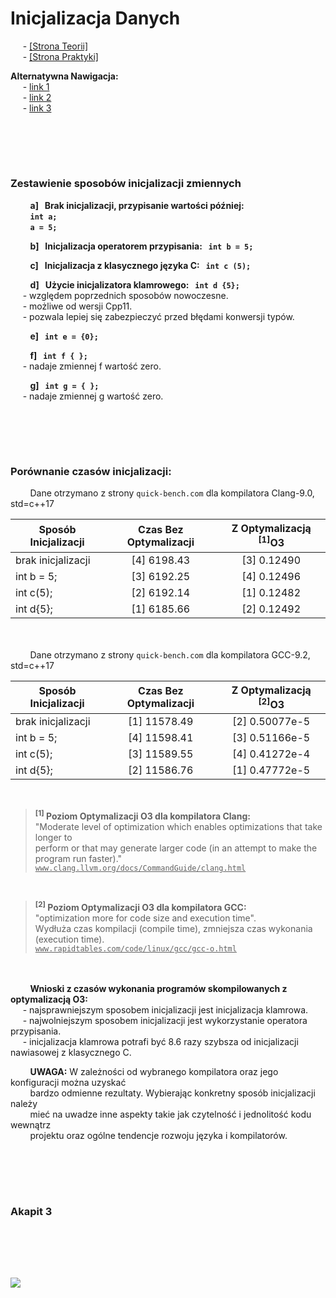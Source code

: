 # Inicjalizacja Danych
&nbsp;&nbsp;&nbsp;&nbsp; - [[Strona Teorii]]() \
&nbsp;&nbsp;&nbsp;&nbsp; - [[Strona Praktyki]]() 

**Alternatywna Nawigacja:**  
&nbsp;&nbsp;&nbsp;&nbsp; - [link 1]() \
&nbsp;&nbsp;&nbsp;&nbsp; - [link 2]() \
&nbsp;&nbsp;&nbsp;&nbsp; - [link 3]()



<br/><br/>
-------------
### Zestawienie sposobów inicjalizacji zmiennych
&nbsp;&nbsp;&nbsp;&nbsp;&nbsp;&nbsp;&nbsp; **a] &nbsp; Brak inicjalizacji, przypisanie wartości później:** \
&nbsp;&nbsp;&nbsp;&nbsp;&nbsp;&nbsp;&nbsp; **`int a;`** \
&nbsp;&nbsp;&nbsp;&nbsp;&nbsp;&nbsp;&nbsp; **`a = 5;`**
 
&nbsp;&nbsp;&nbsp;&nbsp;&nbsp;&nbsp;&nbsp; **b] &nbsp; Inicjalizacja operatorem przypisania: &nbsp; `int b = 5;`**

&nbsp;&nbsp;&nbsp;&nbsp;&nbsp;&nbsp;&nbsp; **c] &nbsp; Inicjalizacja z klasycznego języka C: &nbsp;  `int c (5);`** 

&nbsp;&nbsp;&nbsp;&nbsp;&nbsp;&nbsp;&nbsp; **d] &nbsp; Użycie inicjalizatora klamrowego:  &nbsp;  `int d {5};`** \
&nbsp;&nbsp;&nbsp;&nbsp; - względem poprzednich sposobów nowoczesne. \
&nbsp;&nbsp;&nbsp;&nbsp; - możliwe od wersji Cpp11. \
&nbsp;&nbsp;&nbsp;&nbsp; - pozwala lepiej się zabezpieczyć przed błędami konwersji typów.

&nbsp;&nbsp;&nbsp;&nbsp;&nbsp;&nbsp;&nbsp; **e] &nbsp; `int e = {0};`**

&nbsp;&nbsp;&nbsp;&nbsp;&nbsp;&nbsp;&nbsp; **f] &nbsp; `int f { };`** \
&nbsp;&nbsp;&nbsp;&nbsp; - nadaje zmiennej f wartość zero.

&nbsp;&nbsp;&nbsp;&nbsp;&nbsp;&nbsp;&nbsp; **g] &nbsp; `int g = { };`** \
&nbsp;&nbsp;&nbsp;&nbsp; - nadaje zmiennej g wartość zero.








<br/><br/>
-------------
### Porównanie czasów inicjalizacji:
&nbsp;&nbsp;&nbsp;&nbsp;&nbsp;&nbsp;&nbsp; Dane otrzymano z strony `quick-bench.com` dla kompilatora Clang-9.0, std=c++17

| Sposób Inicjalizacji  | Czas Bez Optymalizacji | Z Optymalizacją <sup>[1]</sup>O3 |
| ------------- |:-------------:|:-------------:|
| brak inicjalizacji    | [4] 6198.43   | [3] 0.12490   |
| int b = 5;            | [3] 6192.25   | [4] 0.12496   |
| int c(5);             | [2] 6192.14   | [1] 0.12482   |
| int d{5};             | [1] 6185.66   | [2] 0.12492   |

<br/> \
&nbsp;&nbsp;&nbsp;&nbsp;&nbsp;&nbsp;&nbsp; Dane otrzymano z strony `quick-bench.com` dla kompilatora GCC-9.2, std=c++17

| Sposób Inicjalizacji  | Czas Bez Optymalizacji | Z Optymalizacją <sup>[2]</sup>O3 |
| ------------- |:-------------:|:-------------:|
| brak inicjalizacji    | [1] 11578.49   | [2] 0.50077e-5   |
| int b = 5;            | [4] 11598.41   | [3] 0.51166e-5   |
| int c(5);             | [3] 11589.55   | [4] 0.41272e-4   |
| int d{5};             | [2] 11586.76   | [1] 0.47772e-5   |

<br/>

> **<sup>[1]</sup> Poziom Optymalizacji O3 dla kompilatora Clang:** \
> "Moderate level of optimization which enables optimizations that take longer to \
> perform or that may generate larger code (in an attempt to make the program run faster)." \
> <ins>`www.clang.llvm.org/docs/CommandGuide/clang.html`</ins>

<br/>

> **<sup>[2]</sup> Poziom Optymalizacji O3 dla kompilatora GCC:** \
> "optimization more for code size and execution time". \
> Wydłuża czas kompilacji (compile time), zmniejsza czas wykonania (execution time). \
> <ins>`www.rapidtables.com/code/linux/gcc/gcc-o.html`</ins>

<br/> \
&nbsp;&nbsp;&nbsp;&nbsp;&nbsp;&nbsp;&nbsp; **Wnioski z czasów wykonania programów skompilowanych z optymalizacją O3:** \
&nbsp;&nbsp;&nbsp;&nbsp; - najsprawniejszym sposobem inicjalizacji jest inicjalizacja klamrowa. \
&nbsp;&nbsp;&nbsp;&nbsp; - najwolniejszym sposobem inicjalizacji jest wykorzystanie operatora przypisania. \
&nbsp;&nbsp;&nbsp;&nbsp; - inicjalizacja klamrowa potrafi być 8.6 razy szybsza od inicjalizacji nawiasowej z klasycznego C.

&nbsp;&nbsp;&nbsp;&nbsp;&nbsp;&nbsp;&nbsp; **UWAGA:** W zależności od wybranego kompilatora oraz jego konfiguracji można uzyskać \
&nbsp;&nbsp;&nbsp;&nbsp;&nbsp;&nbsp;&nbsp; bardzo odmienne rezultaty. Wybierając konkretny sposób inicjalizacji należy \
&nbsp;&nbsp;&nbsp;&nbsp;&nbsp;&nbsp;&nbsp; mieć na uwadze inne aspekty takie jak czytelność i jednolitość kodu wewnątrz \
&nbsp;&nbsp;&nbsp;&nbsp;&nbsp;&nbsp;&nbsp; projektu oraz ogólne tendencje rozwoju języka i kompilatorów.

<br/><br/>
-------------
### Akapit 3


<br/><br/>
-------------
![](https://github.com/Ptysiek/resources/blob/master/Ver2.PNG)
